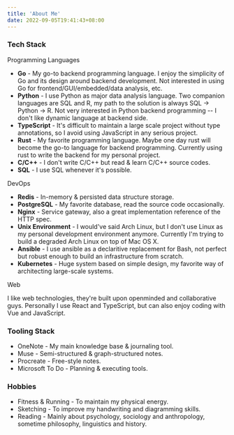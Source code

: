 ```yaml
---
title: 'About Me'
date: 2022-09-05T19:41:43+08:00
---
```


### Tech Stack

Programming Languages

- **Go** - My go-to backend programming language. I enjoy the simplicity of Go and its design around backend development. Not interested in using Go for frontend/GUI/embedded/data analysis, etc.
- **Python** - I use Python as major data analysis language. Two companion languages are SQL and R, my path to the solution is always SQL -> Python -> R. Not very interested in Python backend programming -- I don't like dynamic language at backend side.
- **TypeScript** - It's difficult to maintain a large scale project without type annotations, so I avoid using JavaScript in any serious project.
- **Rust** - My favorite programming language. Maybe one day rust will become the go-to language for backend programming. Currently using rust to write the backend for my personal project.
- **C/C++** - I don't write C/C++ but read & learn C/C++ source codes.
- **SQL** - I use SQL whenever it's possible.

DevOps

- **Redis** - In-memory & persisted data structure storage.
- **PostgreSQL** - My favorite database, read the source code occasionally.
- **Nginx** - Service gateway, also a great implementation reference of the HTTP spec.
- **Unix Environment** - I would've said Arch Linux, but I don't use Linux as my personal development environment anymore. Currently I'm trying to build a degraded Arch Linux on top of Mac OS X.
- **Ansible** - I use ansible as a declaritive replacement for Bash, not perfect but robust enough to build an infrastructure from scratch.
- **Kubernetes** - Huge system based on simple design, my favorite way of architecting large-scale systems.

Web

I like web technologies, they're built upon openminded and collaborative guys. Personally I use React and TypeScript, but can also enjoy coding with Vue and JavaScript.

### Tooling Stack

- OneNote - My main knowledge base & journaling tool.
- Muse - Semi-structured & graph-structured notes.
- Procreate - Free-style notes.
- Microsoft To Do - Planning & executing tools.

### Hobbies

- Fitness & Running - To maintain my physical energy.
- Sketching - To improve my handwriting and diagramming skills.
- Reading - Mainly about psychology, sociology and anthropology, sometime philosophy, linguistics and history.
